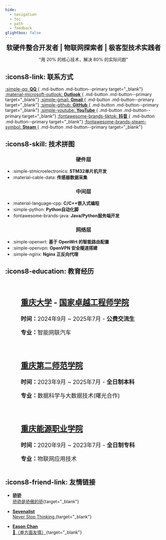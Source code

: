 ```yaml
---
hide:
  - navigation
  - toc
  - path
  - feedback
glightbox: false
---
```


<style>
  .md-typeset h1,
  .md-content__button {
    display: none;
  }
</style>

<link rel="stylesheet" href="/stylesheets/index.css">

<h2 align="center" style="font-weight: bolder; margin-top: 0;line-height:1;">
    软硬件整合开发者 | 物联网探索者 | 极客型技术实践者
</h2>

<p align="center">"用 20% 的核心技术，解决 80% 的实际问题"</p>

## :icons8-link: 联系方式

[ :simple-qq: __QQ__ ](https://user.qzone.qq.com/1317262104/main){ .md-button .md-button--primary target="_blank"}
[ :material-microsoft-outlook: __Outlook__ ](mailto:liycq@outlook.com){ .md-button .md-button--primary target="_blank"}
[ :simple-gmail: __Gmail__ ](mailto:isleeyearn@gmail.com){ .md-button .md-button--primary target="_blank"}
[ :simple-github: __GitHub__ ](https://github.com/LeeYearn){ .md-button .md-button--primary target="_blank"}
[ :simple-youtube: __YouTube__ ](https://www.youtube.com/@leeyearn){ .md-button .md-button--primary target="_blank"}
[ :fontawesome-brands-tiktok: __抖音__ ](https://www.douyin.com/user/MS4wLjABAAAAOvMRoJmc5JWGlQQh0Db9Iml88UFzcLf0wmfEIi4GWEvBIUPGaDtuopwiqyE4C3an?from_tab_name=main&vid=7358879260318207242){ .md-button .md-button--primary target="_blank"}
[ :fontawesome-brands-steam-symbol: __Steam__ ](https://steamcommunity.com/profiles/76561199004333008/){ .md-button .md-button--primary target="_blank"}


## :icons8-skill: 技术拼图

<h3 align="center">硬件层</h3>

<div class="grid cards" markdown>

- :simple-stmicroelectronics: __STM32单片机开发__
- :material-cable-data: __传感器数据采集__

</div>

<h3 align="center">中间层</h3>

<div class="grid cards" markdown>

- :material-language-cpp: __C/C++嵌入式编程__
- :simple-python: __Python自动化脚__
- :fontawesome-brands-java: __Java/Python服务端开发__

</div>

<h3 align="center">网络层</h3>

<div class="grid cards" markdown>

- :simple-openwrt: __基于 OpenWrt 的智能路由配置__
- :simple-openvpn: __OpenVPN 安全隧道搭建__
- :simple-nginx: __Nginx 正反向代理__

</div>

<!-- ## 我的极客实验室

家庭自建服务器：将技术热情延伸至生活场景

- 通过 DDNS 实现外网安全访问

- 搭建基于 OpenVPN 的私有网络，配合 Nginx 实现多服务端口统一管理

- 基于 [Material for MkDocs](https://squidfunk.github.io/mkdocs-material){target="_blank"} 建立个人博客

--- -->

<!-- ![Image title](https://dummyimage.com/600x400/eee/aaa){ align=left } -->


## :icons8-education: 教育经历
<div style="margin-top:50px;">
    <div class="education-container" style="display: flex; flex-direction: column; gap: 20px; margin: 0 0 0 50px;">
        <div style="display: flex; align-items: center; gap: 30px; width: 100%; max-width: 800px; flex-wrap: wrap;">
            <img src="/images/about/education/CQU.png" width="180px" style="flex-shrink: 0; display: none;" class="education-image">
            <div style="text-align: left; font-size: 18px;">
                <h3 style="font-size: 25px; font-weight: bold; line-height: 1; margin-top: 1em;">
                    <a href="https://cqu.edu.cn/" target="_blank">重庆大学</a>
                     - 
                    <a href="https://eie.cqu.edu.cn/" target="_blank">国家卓越工程师学院</a>
                </h3>
                <p><b>时间：</b>2024年9月 ~ 2025年7月 - <b>公费交流生</b></p>
                <p><b>专业：</b>智能网联汽车</p>
            </div>
        </div>
        <div style="display: flex; align-items: center; gap: 30px; width: 100%; max-width: 800px; flex-wrap: wrap;margin-top:20px">
            <img src="/images/about/education/CQUE.png" width="180px" style="flex-shrink: 0; display: none;" class="education-image">
            <div style="text-align: left; font-size: 18px;">
                <h3 style="font-size: 25px; font-weight: bolder; line-height: 1; margin-top: 1em;">
                    <a href="https://www.cque.edu.cn/esdztw/sy.html" target="_blank">重庆第二师范学院</a>
                </h3>
                <p><b>时间：</b>2023年9月 ~ 2025年7月 - <b>全日制本科</b></p>
                <p><b>专业：</b>数据科学与大数据技术(曙光合作)</p>
            </div>
        </div>
        <div style="display: flex; align-items: center; gap: 30px; flex-wrap: wrap; margin-top: 20px; ">
            <img src="/images/about/education/CQNY.png" width="180px" style="flex-shrink: 0; display: none;" class="education-image">
            <div style="text-align: left; font-size: 18px;">
                <h3 style="font-size: 25px; font-weight: bolder; line-height: 1; margin-top: 1em;">
                    <a href="https://www.cqny.edu.cn/" target="_blank">重庆能源职业学院</a>
                </h3>
                <p><b>时间：</b>2020年9月 ~ 2023年7月 - <b>全日制专科</b></p>
                <p><b>专业：</b>物联网应用技术</p>
            </div>
        </div>
    </div>
</div>

## :icons8-friend-link: 友情链接

<div class="grid cards" markdown>

- [__骄骄__ <br> 骄骄是骄傲的骄](https://dxlcq.cn){target="_blank"}
    
- [__Sevenalist__ <br> Never Stop Thinking.](https://dczcq.cn){target="_blank"}

- [__Eason Chan__ <br> 👀（单方面友情）](https://www.easonchan.net/hk/?lang=zh-hans){target="_blank"}
    
</div>

<script>
    // 动态检测屏幕宽度
function adjustLayout() {
    const screenWidth = window.innerWidth;
    const images = document.querySelectorAll('.education-image');
    const container = document.querySelector('.education-container'); // 使用 class 选择器

    if (screenWidth < 768) {
        // 小屏幕：隐藏图片，调整 margin
        images.forEach(img => img.style.display = 'none');
        container.style.margin = '0 0 0 0';
    } else {
        // 大屏幕：显示图片，恢复 margin
        images.forEach(img => img.style.display = 'block');
        container.style.margin = '0 0 0 50px';
    }
}

// 初始加载时调用
adjustLayout();

// 窗口大小变化时调用
window.addEventListener('resize', adjustLayout);
</script>